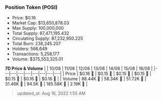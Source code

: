 
  ### Position Token (POSI)
  - Price: $0.16
  - Market Cap: $13,650,878.03
  - Max Supply: 100,000,000
  - Total Supply: 87,471,195.432
  - Circulating Supply: 87,232,950.225
  - Total Burn: 238,245.207
  - Holders: 566,649
  - Transactions: 5,258,177
  - Volume: $375,553,325.01

  **7D Price & Volume**
  | | 10&#x2F;08 | 11&#x2F;08 | 12&#x2F;08 | 13&#x2F;08 | 14&#x2F;08 | 15&#x2F;08 | 16&#x2F;08 |
  |---|---|---|---|---|---|---|---|
  | Price | $0.16 🚀 | $0.15 🔻 | $0.15 🔻 | $0.15 🚀 | $0.15 🔻 | $0.16 🚀 | $0.16 🔻 |
  | Volume | 88.44K 🚀 | 58.34K 🔻 | 51.72K 🔻 | 31.46K 🔻 | 94.5K 🚀 | 185.58K 🚀 | 2.19K 🔻 |

  > updated_at: Aug 16, 2022 1:55 AM
